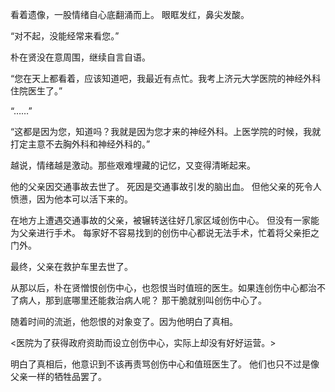 看着遗像，一股情绪自心底翻涌而上。
眼眶发红，鼻尖发酸。

“对不起，没能经常来看您。”

朴在贤没在意周围，继续自言自语。

“您在天上都看着，应该知道吧，我最近有点忙。我考上济元大学医院的神经外科住院医生了。”

“……”

“这都是因为您，知道吗？我就是因为您才来的神经外科。上医学院的时候，我就打定主意不去胸外科和神经外科的。”

越说，情绪越是激动。那些艰难埋藏的记忆，又变得清晰起来。

他的父亲因交通事故去世了。
死因是交通事故引发的脑出血。
但他父亲的死令人愤懑，因为他本可以活下来的。

在地方上遭遇交通事故的父亲，被辗转送往好几家区域创伤中心。
但没有一家能为父亲进行手术。
每家好不容易找到的创伤中心都说无法手术，忙着将父亲拒之门外。

最终，父亲在救护车里去世了。

从那以后，朴在贤憎恨创伤中心，也怨恨当时值班的医生。如果连创伤中心都治不了病人，那到底哪里还能救治病人呢？
那干脆就别叫创伤中心了。

随着时间的流逝，他怨恨的对象变了。因为他明白了真相。

<医院为了获得政府资助而设立创伤中心，实际上却没有好好运营。>

明白了真相后，他意识到不该再责骂创伤中心和值班医生了。
他们也只不过是像父亲一样的牺牲品罢了。